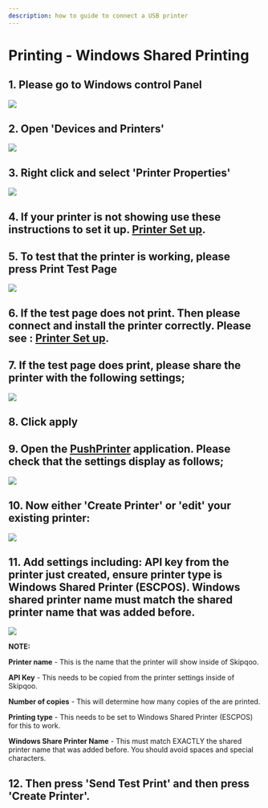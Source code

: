 ```yaml
---
description: how to guide to connect a USB printer
---
```


# Printing - Windows Shared Printing

## 1. Please go to Windows control Panel

![](../.gitbook/assets/untitled%20%283%29.png)

## 2. Open 'Devices and Printers'

![](../.gitbook/assets/untitled-1%20%283%29.png)

## 3. Right click and select 'Printer Properties'

![](../.gitbook/assets/untitled-2.png)

## 4. If your printer is not showing use these instructions to set it up. [Printer Set up](https://www.notion.so/cloudwaitresswiki/Printing-Add-a-printer-18689e4654fe4978b20aeb82b581d81e).

## 5. To test that the printer is working, please press Print Test Page

![](../.gitbook/assets/untitled-3%20%283%29.png)

## 6. If the test page does not print. Then please connect and install the printer correctly. Please see : [Printer Set up](https://www.notion.so/cloudwaitresswiki/Printing-Add-a-printer-18689e4654fe4978b20aeb82b581d81e).

## 7. If the test page does print, please share the printer with the following settings;

![](../.gitbook/assets/untitled-4%20%281%29.png)

## 8. Click apply

## 9. Open the [PushPrinter](https://pushprinter.com/#windows) application. Please check that the settings display as follows;

![](../.gitbook/assets/untitled-5.png)

## 10. Now either 'Create Printer' or 'edit' your existing printer:

![](../.gitbook/assets/untitled-6%20%284%29.png)

## 11. Add settings including: API key from the printer just created, ensure printer type is Windows Shared Printer \(ESCPOS\). Windows shared printer name must match the shared printer name that was added before.

![](../.gitbook/assets/untitled-7%20%281%29.png)

**NOTE:**

**Printer name** - This is the name that the printer will show inside of Skipqoo.

**API Key** - This needs to be copied from the printer settings inside of Skipqoo.

**Number of copies** - This will determine how many copies of the are printed.

**Printing type** - This needs to be set to Windows Shared Printer \(ESCPOS\) for this to work.

**Windows Share Printer Name** - This must match EXACTLY the shared printer name that was added before. You should avoid spaces and special characters.

## 12. Then press 'Send Test Print' and then press 'Create Printer'.

